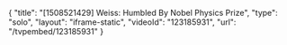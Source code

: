 {
    "title": "[1508521429] Weiss: Humbled By Nobel Physics Prize",
    "type": "solo",
    "layout": "iframe-static",
    "videoId": "123185931",
    "url": "\/tvpembed\/123185931"
}